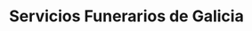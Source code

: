 ---
title: "Servicios Funerarios de Galicia"
url: /ferrol/servicios-funerarios-de-galicia/
shop: directores de funerarias
---